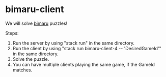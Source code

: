 # bimaru-client

We will solve [bimaru](https://en.wikipedia.org/wiki/Battleship_(puzzle)) puzzles!

Steps:
1. Run the server by using "stack run" in the same directory.
2. Run the client by using "stack run bimaru-client-4 -- 'DesiredGameId'" in the same directory.
3. Solve the puzzle.
4. You can have multiple clients playing the same game, if the GameId matches.
